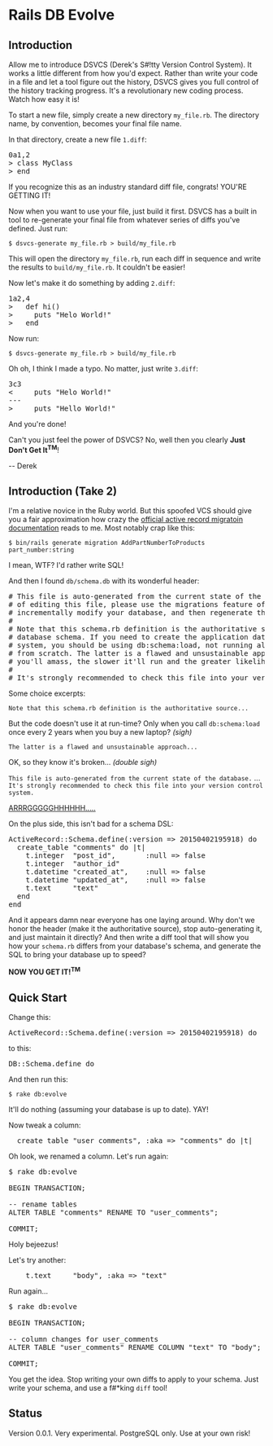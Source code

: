 
Rails DB Evolve
===============

Introduction
----------------

Allow me to introduce DSVCS (Derek's S#!tty Version Control System).  It works a little different from how you'd expect.
Rather than write your code in a file and let a tool figure out the history, DSVCS gives you full control of the history
tracking progress.  It's a revolutionary new coding process.  Watch how easy it is!

To start a new file, simply create a new directory `my_file.rb`.  The directory name, by convention, becomes your final file name.

In that directory, create a new file `1.diff`:

<pre>
0a1,2
> class MyClass
> end
</pre>

If you recognize this as an industry standard diff file, congrats!  YOU'RE GETTING IT!

Now when you want to use your file, just build it first.  DSVCS has a built in tool to re-generate your final file from whatever series of diffs you've defined.  Just run:

```
$ dsvcs-generate my_file.rb > build/my_file.rb
```

This will open the directory `my_file.rb`, run each diff in sequence and write the results to `build/my_file.rb`.  It couldn't be easier!

Now let's make it do something by adding `2.diff`:

<pre>
1a2,4
>   def hi()
>     puts "Helo World!"
>   end
</pre>

Now run:

```
$ dsvcs-generate my_file.rb > build/my_file.rb
```

Oh oh, I think I made a typo.  No matter, just write `3.diff`:

<pre>
3c3
<     puts "Helo World!"
---
>     puts "Hello World!"
</pre>

And you're done!

Can't you just feel the power of DSVCS?  No, well then you clearly **Just Don't Get It<sup>TM</sup>**!

-- Derek


Introduction (Take 2)
---------------------------

I'm a relative novice in the Ruby world.  But this spoofed VCS should give you a fair approximation how crazy the [official active record migratoin documentation](http://guides.rubyonrails.org/active_record_migrations.html) reads to me.  Most notably crap like this:

```
$ bin/rails generate migration AddPartNumberToProducts part_number:string
```

I mean, WTF?  I'd rather write SQL!

And then I found `db/schema.db` with its wonderful header:

<pre>
# This file is auto-generated from the current state of the database. Instead
# of editing this file, please use the migrations feature of Active Record to
# incrementally modify your database, and then regenerate this schema definition.
#
# Note that this schema.rb definition is the authoritative source for your
# database schema. If you need to create the application database on another
# system, you should be using db:schema:load, not running all the migrations
# from scratch. The latter is a flawed and unsustainable approach (the more migrations
# you'll amass, the slower it'll run and the greater likelihood for issues).
#
# It's strongly recommended to check this file into your version control system.
</pre>

Some choice excerpts:

`Note that this schema.rb definition is the authoritative source...`

But the code doesn't use it at run-time?  Only when you call `db:schema:load` once every 2 years when you buy a new laptop?  *(sigh)*

`The latter is a flawed and unsustainable approach...`

OK, so they know it's broken... *(double sigh)*

`This file is auto-generated from the current state of the database.` ... `It's strongly recommended to check this file into your version control system.`

[ARRRGGGGGHHHHHH.....](http://lmgtfy.com/?q=code+generation+is+evil)

On the plus side, this isn't bad for a schema DSL:

<pre>
ActiveRecord::Schema.define(:version => 20150402195918) do
  create_table "comments" do |t|
    t.integer  "post_id",       :null => false
    t.integer  "author_id"
    t.datetime "created_at",    :null => false
    t.datetime "updated_at",    :null => false
    t.text     "text"
  end
end
</pre>

And it appears damn near everyone has one laying around.  Why don't we honor the header (make it the authoritative source), stop auto-generating it, and just maintain it directly?  And then write a diff tool that will show you how your `schema.rb` differs from your database's schema, and generate the SQL to bring your database up to speed?

**NOW YOU GET IT!<sup>TM</sup>**

Quick Start
---------------------

Change this:

<pre>
ActiveRecord::Schema.define(:version => 20150402195918) do
</pre>

to this:

<pre>
DB::Schema.define do
</pre>

And then run this:

```
$ rake db:evolve
```

It'll do nothing (assuming your database is up to date).  YAY!

Now tweak a column:

<pre>
  create_table "user_comments", :aka => "comments" do |t|
</pre>

Oh look, we renamed a column.  Let's run again:

<pre>
$ rake db:evolve

BEGIN TRANSACTION;

-- rename tables
ALTER TABLE "comments" RENAME TO "user_comments";

COMMIT;
</pre>

Holy bejeezus!

Let's try another:

<pre>
    t.text     "body", :aka => "text"
</pre>

Run again...

<pre>
$ rake db:evolve

BEGIN TRANSACTION;

-- column changes for user_comments
ALTER TABLE "user_comments" RENAME COLUMN "text" TO "body";

COMMIT;
</pre>

You get the idea.  Stop writing your own diffs to apply to your schema.  Just write your schema, and use a f#*king `diff` tool!


Status
--------
Version 0.0.1.  Very experimental.  PostgreSQL only.  Use at your own risk!



